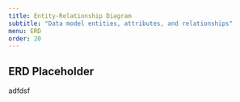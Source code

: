 ```yaml
---
title: Entity-Relationship Diagram
subtitle: "Data model entities, attributes, and relationships"
menu: ERD
order: 20
---
```


## ERD Placeholder


adfdsf